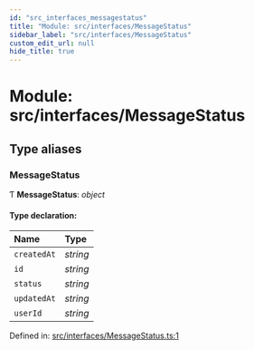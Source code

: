 ```yaml
---
id: "src_interfaces_messagestatus"
title: "Module: src/interfaces/MessageStatus"
sidebar_label: "src/interfaces/MessageStatus"
custom_edit_url: null
hide_title: true
---
```


# Module: src/interfaces/MessageStatus

## Type aliases

### MessageStatus

Ƭ **MessageStatus**: *object*

#### Type declaration:

Name | Type |
:------ | :------ |
`createdAt` | *string* |
`id` | *string* |
`status` | *string* |
`updatedAt` | *string* |
`userId` | *string* |

Defined in: [src/interfaces/MessageStatus.ts:1](https://github.com/xr3ngine/xr3ngine/blob/716a06460/packages/common/src/interfaces/MessageStatus.ts#L1)
